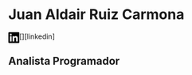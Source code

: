 # Juan Aldair Ruiz Carmona

[<img align="left" alt="Aldair | LinkedIn" width="22px" src="https://github.com/Aldair141/Aldair141/blob/main/img/linkedin.svg">][linkedin]

## Analista Programador

